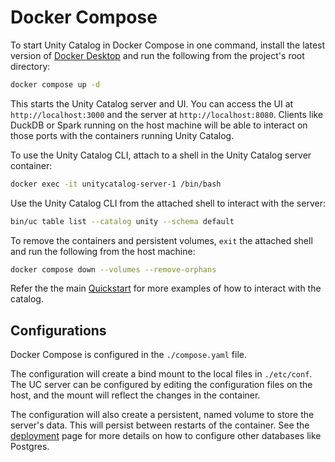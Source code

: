 # Docker Compose

To start Unity Catalog in Docker Compose in one command, install the latest
version of [Docker Desktop](https://www.docker.com/products/docker-desktop/) and
run the following from the project's root directory:

```sh
docker compose up -d
```

This starts the Unity Catalog server and UI. You can access the UI at
`http://localhost:3000` and the server at `http://localhost:8080`. Clients like
DuckDB or Spark running on the host machine will be able to interact on those
ports with the containers running Unity Catalog.

To use the Unity Catalog CLI, attach to a shell in the Unity Catalog server
container:

```sh
docker exec -it unitycatalog-server-1 /bin/bash
```

Use the Unity Catalog CLI from the attached shell to interact with the server:

```sh
bin/uc table list --catalog unity --schema default
```

To remove the containers and persistent volumes, `exit` the attached shell and
run the following from the host machine:

```sh
docker compose down --volumes --remove-orphans
```

Refer the the main [Quickstart](quickstart.md) for more examples of how to
interact with the catalog.

## Configurations

Docker Compose is configured in the `./compose.yaml` file.

The configuration will create a bind mount to the local files in `./etc/conf`.
The UC server can be configured by editing the configuration files on the host,
and the mount will reflect the changes in the container.

The configuration will also create a persistent, named volume to store the
server's data. This will persist between restarts of the container. See the
[deployment](./deployment.md) page for more details on how to configure other
databases like Postgres.
